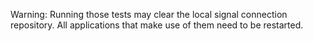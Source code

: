Warning: Running those tests may clear the local signal connection repository. All applications that make use of them need to be restarted.